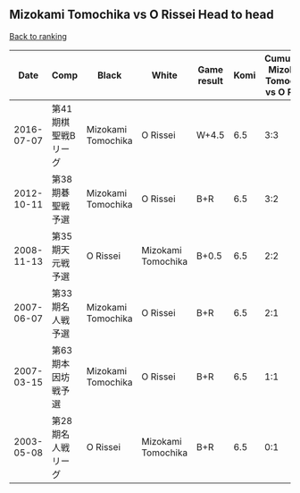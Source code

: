 ## Mizokami Tomochika vs O Rissei Head to head

[Back to ranking](../../index.md)




| **Date** | **Comp** | **Black** | **White** | **Game result** | **Komi** | **Cumulative Mizokami Tomochika vs O Rissei** | **Mizokami Tomochika streak** | **O Rissei streak** | 
| --- | --- | --- | --- | --- | --- | --- | --- | --- |
| 2016-07-07 | 第41期棋聖戦Bリーグ | Mizokami Tomochika | O Rissei | W+4.5 | 6.5 | 3:3 | 0 | 1 | 
| 2012-10-11 | 第38期碁聖戦予選 | Mizokami Tomochika | O Rissei | B+R | 6.5 | 3:2 | 1 | 0 | 
| 2008-11-13 | 第35期天元戦予選 | O Rissei | Mizokami Tomochika | B+0.5 | 6.5 | 2:2 | 0 | 1 | 
| 2007-06-07 | 第33期名人戦予選 | Mizokami Tomochika | O Rissei | B+R | 6.5 | 2:1 | 2 | 0 | 
| 2007-03-15 | 第63期本因坊戦予選 | Mizokami Tomochika | O Rissei | B+R | 6.5 | 1:1 | 1 | 0 | 
| 2003-05-08 | 第28期名人戦リーグ | O Rissei | Mizokami Tomochika | B+R | 6.5 | 0:1 | 0 | 1 |




